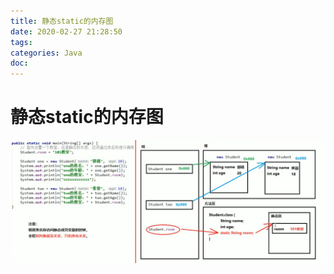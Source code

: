 ```yaml
---
title: 静态static的内存图
date: 2020-02-27 21:28:50
tags:
categories: Java
doc:
---
```


# 静态static的内存图

![1582810135585](/images/javawz/1582810135585.png)

